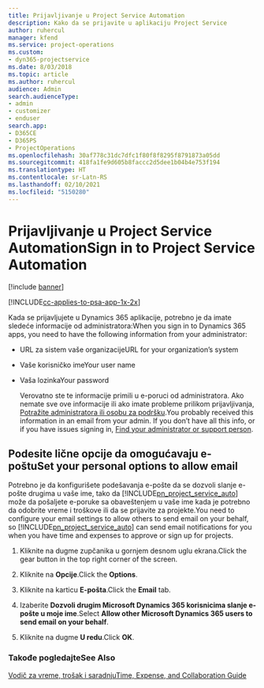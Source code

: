 ```yaml
---
title: Prijavljivanje u Project Service Automation
description: Kako da se prijavite u aplikaciju Project Service
author: ruhercul
manager: kfend
ms.service: project-operations
ms.custom:
- dyn365-projectservice
ms.date: 8/03/2018
ms.topic: article
ms.author: ruhercul
audience: Admin
search.audienceType:
- admin
- customizer
- enduser
search.app:
- D365CE
- D365PS
- ProjectOperations
ms.openlocfilehash: 30af778c31dc7dfc1f80f8f8295f8791873a05dd
ms.sourcegitcommit: 418fa1fe9d605b8faccc2d5dee1b04b4e753f194
ms.translationtype: HT
ms.contentlocale: sr-Latn-RS
ms.lasthandoff: 02/10/2021
ms.locfileid: "5150280"
---
```

# <a name="sign-in-to-project-service-automation"></a><span data-ttu-id="76034-103">Prijavljivanje u Project Service Automation</span><span class="sxs-lookup"><span data-stu-id="76034-103">Sign in to Project Service Automation</span></span>

[!include [banner](../includes/psa-now-project-operations.md)]

[!INCLUDE[cc-applies-to-psa-app-1x-2x](../includes/cc-applies-to-psa-app-1x-2x.md)]

<span data-ttu-id="76034-104">Kada se prijavljujete u Dynamics 365 aplikacije, potrebno je da imate sledeće informacije od administratora:</span><span class="sxs-lookup"><span data-stu-id="76034-104">When you sign in to Dynamics 365 apps, you need to have the following information from your administrator:</span></span>  
  
- <span data-ttu-id="76034-105">URL za sistem vaše organizacije</span><span class="sxs-lookup"><span data-stu-id="76034-105">URL for your organization’s system</span></span>  
  
- <span data-ttu-id="76034-106">Vaše korisničko ime</span><span class="sxs-lookup"><span data-stu-id="76034-106">Your user name</span></span>  
  
- <span data-ttu-id="76034-107">Vaša lozinka</span><span class="sxs-lookup"><span data-stu-id="76034-107">Your password</span></span>  
  
  <span data-ttu-id="76034-108">Verovatno ste te informacije primili u e-poruci od administratora. Ako nemate sve ove informacije ili ako imate probleme prilikom prijavljivanja, [Potražite administratora ili osobu za podršku](https://docs.microsoft.com/dynamics365/customerengagement/on-premises/basics/find-administrator-support).</span><span class="sxs-lookup"><span data-stu-id="76034-108">You probably received this information in an email from your admin. If you don’t have all this info, or if you have issues signing in, [Find your administrator or support person](https://docs.microsoft.com/dynamics365/customerengagement/on-premises/basics/find-administrator-support).</span></span>  
  
## <a name="set-your-personal-options-to-allow-email"></a><span data-ttu-id="76034-109">Podesite lične opcije da omogućavaju e-poštu</span><span class="sxs-lookup"><span data-stu-id="76034-109">Set your personal options to allow email</span></span>  
 <span data-ttu-id="76034-110">Potrebno je da konfigurišete podešavanja e-pošte da se dozvoli slanje e-pošte drugima u vaše ime, tako da [!INCLUDE[pn_project_service_auto](../includes/pn-project-service-auto.md)] može da pošaljete e-poruke sa obaveštenjem u vaše ime kada je potrebno da odobrite vreme i troškove ili da se prijavite za projekte.</span><span class="sxs-lookup"><span data-stu-id="76034-110">You need to configure your email settings to allow others to send email on your behalf, so [!INCLUDE[pn_project_service_auto](../includes/pn-project-service-auto.md)] can send email notifications for you when you have time and expenses to approve or sign up for projects.</span></span>  
  
1.  <span data-ttu-id="76034-111">Kliknite na dugme zupčanika u gornjem desnom uglu ekrana.</span><span class="sxs-lookup"><span data-stu-id="76034-111">Click the gear button in the top right corner of the screen.</span></span>  
  
2.  <span data-ttu-id="76034-112">Kliknite na **Opcije**.</span><span class="sxs-lookup"><span data-stu-id="76034-112">Click the **Options**.</span></span>  
  
3.  <span data-ttu-id="76034-113">Kliknite na karticu **E-pošta**.</span><span class="sxs-lookup"><span data-stu-id="76034-113">Click the **Email** tab.</span></span>  
  
4.  <span data-ttu-id="76034-114">Izaberite **Dozvoli drugim Microsoft Dynamics 365 korisnicima slanje e-pošte u moje ime**.</span><span class="sxs-lookup"><span data-stu-id="76034-114">Select **Allow other Microsoft Dynamics 365 users to send email on your behalf**.</span></span>  
  
5.  <span data-ttu-id="76034-115">Kliknite na dugme **U redu**.</span><span class="sxs-lookup"><span data-stu-id="76034-115">Click **OK**.</span></span>  
  
### <a name="see-also"></a><span data-ttu-id="76034-116">Takođe pogledajte</span><span class="sxs-lookup"><span data-stu-id="76034-116">See Also</span></span>  
 [<span data-ttu-id="76034-117">Vodič za vreme, trošak i saradnju</span><span class="sxs-lookup"><span data-stu-id="76034-117">Time, Expense, and Collaboration Guide</span></span>](../psa/time-expense-collaboration-guide.md)
